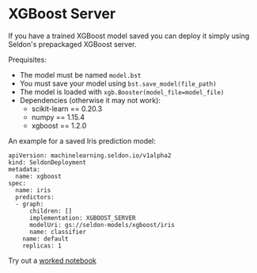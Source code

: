 # XGBoost Server

If you have a trained XGBoost model saved you can deploy it simply using Seldon's prepackaged XGBoost server.

Prequisites:

  * The model must be named `model.bst`
  * You must save your model using `bst.save_model(file_path)`
  * The model is loaded with `xgb.Booster(model_file=model_file)`
  * Dependencies (otherwise it may not work):
      + scikit-learn == 0.20.3
      + numpy == 1.15.4
      + xgboost == 1.2.0

An example for a saved Iris prediction model:

```
apiVersion: machinelearning.seldon.io/v1alpha2
kind: SeldonDeployment
metadata:
  name: xgboost
spec:
  name: iris
  predictors:
  - graph:
      children: []
      implementation: XGBOOST_SERVER
      modelUri: gs://seldon-models/xgboost/iris
      name: classifier
    name: default
    replicas: 1

```


Try out a [worked notebook](../examples/server_examples.html)
